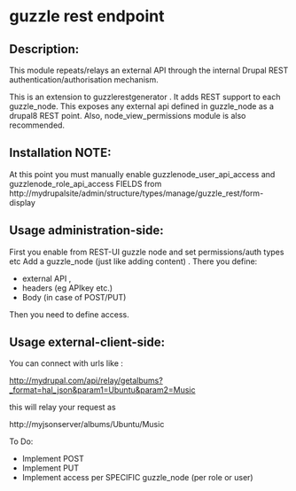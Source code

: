 # guzzle rest endpoint

## Description:
This module repeats/relays an external API through the internal Drupal REST authentication/authorisation mechanism.

This is an extension to guzzlerestgenerator . It adds REST support to each guzzle_node. This exposes any external api defined in guzzle_node as a drupal8 REST point. Also, node_view_permissions module is also recommended.

## Installation NOTE:
At this point you must manually enable guzzlenode_user_api_access and  guzzlenode_role_api_access FIELDS from 
http://mydrupalsite/admin/structure/types/manage/guzzle_rest/form-display


## Usage administration-side: 
First you enable from REST-UI guzzle node
and set permissions/auth types etc
Add a guzzle_node (just like adding content) .
There you define:
- external API , 
- headers (eg APIkey etc.) 
- Body (in case of POST/PUT)



Then you need to define access.

## Usage external-client-side: 
You can connect with urls like :

http://mydrupal.com/api/relay/getalbums?_format=hal_json&param1=Ubuntu&param2=Music

this will relay your request as 

http://myjsonserver/albums/Ubuntu/Music




To Do: 
- Implement POST
- Implement PUT
- Implement access per SPECIFIC guzzle_node (per role or user)


